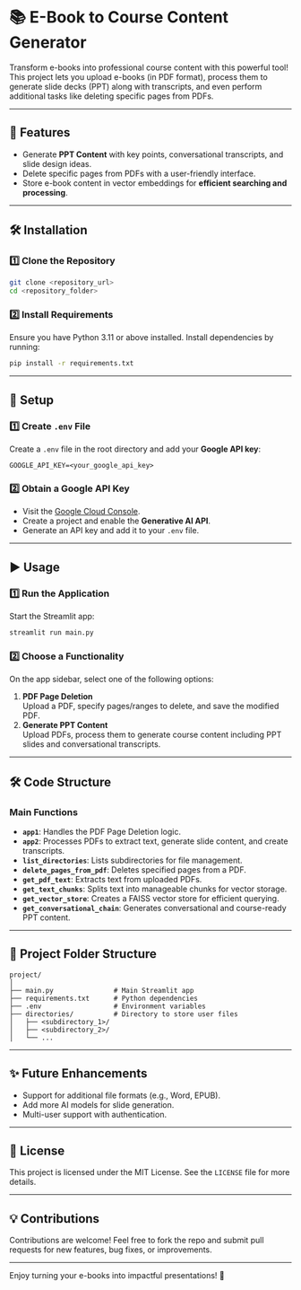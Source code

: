 # 📚 **E-Book to Course Content Generator**

Transform e-books into professional course content with this powerful tool! This project lets you upload e-books (in PDF format), process them to generate slide decks (PPT) along with transcripts, and even perform additional tasks like deleting specific pages from PDFs.

---

## 🚀 **Features**
- Generate **PPT Content** with key points, conversational transcripts, and slide design ideas.
- Delete specific pages from PDFs with a user-friendly interface.
- Store e-book content in vector embeddings for **efficient searching and processing**.

---

## 🛠️ **Installation**

### 1️⃣ Clone the Repository
```bash
git clone <repository_url>
cd <repository_folder>
```

### 2️⃣ Install Requirements
Ensure you have Python 3.11 or above installed. Install dependencies by running:
```bash
pip install -r requirements.txt
```

---

## 📄 **Setup**

### 1️⃣ Create `.env` File
Create a `.env` file in the root directory and add your **Google API key**:
```
GOOGLE_API_KEY=<your_google_api_key>
```

### 2️⃣ Obtain a Google API Key
- Visit the [Google Cloud Console](https://console.cloud.google.com/).
- Create a project and enable the **Generative AI API**.
- Generate an API key and add it to your `.env` file.

---

## ▶️ **Usage**

### 1️⃣ Run the Application
Start the Streamlit app:
```bash
streamlit run main.py
```

### 2️⃣ Choose a Functionality
On the app sidebar, select one of the following options:
1. **PDF Page Deletion**  
   Upload a PDF, specify pages/ranges to delete, and save the modified PDF.
2. **Generate PPT Content**  
   Upload PDFs, process them to generate course content including PPT slides and conversational transcripts.

---

## 🛠️ **Code Structure**

### Main Functions
- **`app1`**: Handles the PDF Page Deletion logic.
- **`app2`**: Processes PDFs to extract text, generate slide content, and create transcripts.
- **`list_directories`**: Lists subdirectories for file management.
- **`delete_pages_from_pdf`**: Deletes specified pages from a PDF.
- **`get_pdf_text`**: Extracts text from uploaded PDFs.
- **`get_text_chunks`**: Splits text into manageable chunks for vector storage.
- **`get_vector_store`**: Creates a FAISS vector store for efficient querying.
- **`get_conversational_chain`**: Generates conversational and course-ready PPT content.

---

## 📂 **Project Folder Structure**
```
project/
│
├── main.py               # Main Streamlit app
├── requirements.txt      # Python dependencies
├── .env                  # Environment variables
├── directories/          # Directory to store user files
│   ├── <subdirectory_1>/
│   ├── <subdirectory_2>/
│   └── ...
```

---

## ✨ **Future Enhancements**
- Support for additional file formats (e.g., Word, EPUB).
- Add more AI models for slide generation.
- Multi-user support with authentication.

---

## 📝 **License**
This project is licensed under the MIT License. See the `LICENSE` file for more details.

---

## 💡 **Contributions**
Contributions are welcome! Feel free to fork the repo and submit pull requests for new features, bug fixes, or improvements.

---

Enjoy turning your e-books into impactful presentations! 🎉
